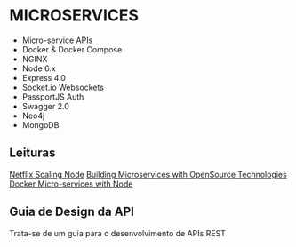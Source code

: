 # MICROSERVICES

+ Micro-service APIs
+ Docker & Docker Compose
+ NGINX
+ Node 6.x
+ Express 4.0
+ Socket.io Websockets
+ PassportJS Auth
+ Swagger 2.0
+ Neo4j
+ MongoDB

## Leituras

 [Netflix Scaling Node](https://medium.com/@nodejs/netflixandchill-how-netflix-scales-with-node-js-and-containers-cf63c0b92e57#.9bzn8wm4u)
 [Building Microservices with OpenSource Technologies](http://www.developer.com/open/building-microservices-with-open-source-technologies.html)
 [Docker Micro-services with Node](http://anandmanisankar.com/posts/docker-container-nginx-node-redis-example/)


## Guia de Design da API

Trata-se de um guia para o desenvolvimento de APIs REST